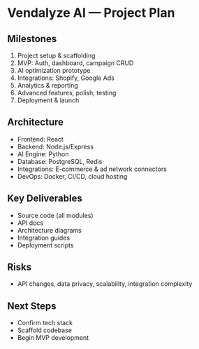 # Vendalyze AI — Project Plan

## Milestones
1. Project setup & scaffolding
2. MVP: Auth, dashboard, campaign CRUD
3. AI optimization prototype
4. Integrations: Shopify, Google Ads
5. Analytics & reporting
6. Advanced features, polish, testing
7. Deployment & launch

## Architecture
- Frontend: React
- Backend: Node.js/Express
- AI Engine: Python
- Database: PostgreSQL, Redis
- Integrations: E-commerce & ad network connectors
- DevOps: Docker, CI/CD, cloud hosting

## Key Deliverables
- Source code (all modules)
- API docs
- Architecture diagrams
- Integration guides
- Deployment scripts

## Risks
- API changes, data privacy, scalability, integration complexity

## Next Steps
- Confirm tech stack
- Scaffold codebase
- Begin MVP development
